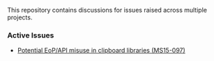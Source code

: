 This repository contains discussions for issues raised across multiple projects.

### Active Issues
-  [Potential EoP/API misuse in clipboard libraries (MS15-097)](https://github.com/oberrich/x-issues/issues/1)
